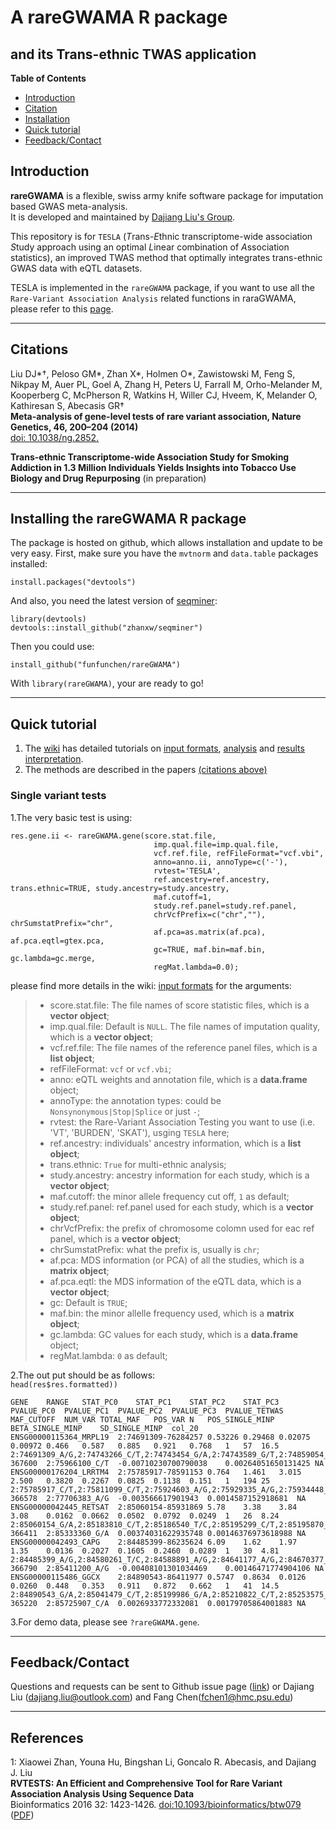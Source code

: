 # A rareGWAMA R package
## and its Trans-ethnic TWAS application

**Table of Contents**

- [Introduction](#introduction)
- [Citation](#citation)
- [Installation](#Installing-the-rareGWAMA-R-package)
- [Quick tutorial](#quick-tutorial)
- [Feedback/Contact](#Feedback/Contact)


## Introduction

**rareGWAMA** is a flexible, swiss army knife software package for imputation based GWAS meta-analysis.   
It is developed and maintained by [Dajiang Liu's Group](https://dajiangliu.blog/).

This repository is for `TESLA` (*T*rans-*E*thnic transcriptome-wide association *S*tudy approach using an optimal *L*inear combination of *A*ssociation statistics), an improved TWAS method that optimally integrates trans-ethnic GWAS data with eQTL datasets. 

TESLA is implemented in the `rareGWAMA` package, if you want to use all the `Rare-Variant Association Analysis` related functions in raraGWAMA, please refer to this [page](https://github.com/dajiangliu/rareGWAMA).

------------------------------------------------------
## Citations
Liu DJ*†, Peloso GM*, Zhan X*, Holmen O*, Zawistowski M, Feng S, Nikpay M, Auer PL, Goel A, Zhang H, Peters U, Farrall M, Orho-Melander M, Kooperberg C, McPherson R, Watkins H, Willer CJ, Hveem, K, Melander O, Kathiresan S, Abecasis GR†    
**Meta-analysis of gene-level tests of rare variant association, Nature Genetics, 46, 200–204 (2014)**  
[doi: 10.1038/ng.2852.](https://www.nature.com/articles/ng.2852)

**Trans-ethnic Transcriptome-wide Association Study for Smoking Addiction in 1.3 Million Individuals Yields Insights into Tobacco Use Biology and Drug Repurposing**
(in preparation)

------------------------------------------------------
## Installing the rareGWAMA R package <a name="Installing-the-rareGWAMA-R-package"></a>

The package is hosted on github, which allows installation and update to be very easy. First, make sure you have the `mvtnorm` and `data.table` packages installed:

    install.packages("devtools")

And also, you need the latest version of [seqminer](https://github.com/zhanxw/seqminer):

    library(devtools)
    devtools::install_github("zhanxw/seqminer")

Then you could use:

    install_github("funfunchen/rareGWAMA")
    
With `library(rareGWAMA)`, your are ready to go!


------------------------------------------------------
## Quick tutorial <a name="quick-tutorial"></a>

1. The [wiki](https://github.com/funfunchen/rareGWAMA/wiki) has detailed tutorials on [input formats](https://github.com/funfunchen/rareGWAMA/wiki/2.-Input-files-and-arguments), [analysis](https://github.com/funfunchen/rareGWAMA/wiki/3.-Analysis) and [results interpretation](https://github.com/funfunchen/rareGWAMA/wiki/4.-Results-interpretation).
2. The methods are described in the papers [(citations above)](#citations)

### Single variant tests <a name="Single-variant-tests"></a>

1.The very basic test is using:  

```{r}
res.gene.ii <- rareGWAMA.gene(score.stat.file,
                                imp.qual.file=imp.qual.file,
                                vcf.ref.file, refFileFormat="vcf.vbi",
                                anno=anno.ii, annoType=c('-'),
                                rvtest='TESLA',
                                ref.ancestry=ref.ancestry, trans.ethnic=TRUE, study.ancestry=study.ancestry,
                                maf.cutoff=1,
                                study.ref.panel=study.ref.panel,
                                chrVcfPrefix=c("chr",""), chrSumstatPrefix="chr",
                                af.pca=as.matrix(af.pca), af.pca.eqtl=gtex.pca,
                                gc=TRUE, maf.bin=maf.bin, gc.lambda=gc.merge,
                                regMat.lambda=0.0);
```  

please find more details in the wiki: [input formats]() for the arguments:
> * score.stat.file: The file names of score statistic files, which is a **vector object**;
> * imp.qual.file: Default is `NULL`. The file names of imputation quality, which is a **vector object**;
> * vcf.ref.file: The file names of the reference panel files, which is a **list object**;
> * refFileFormat: `vcf` or `vcf.vbi`;
> * anno: eQTL weights and annotation file, which is a **data.frame** object;
> * annoType: the annotation types: could be `Nonsynonymous|Stop|Splice` or just `-`;
> * rvtest: the Rare-Variant Association Testing you want to use (i.e. 'VT', 'BURDEN', 'SKAT'), usging `TESLA` here;
> * ref.ancestry: individuals' ancestry information, which is a **list object**;
> * trans.ethnic: `True` for multi-ethnic analysis;
> * study.ancestry:  ancestry information for each study, which is a **vector object**;
> * maf.cutoff: the minor allele frequency cut off, `1` as default;
> * study.ref.panel: ref.panel used for each study, which is a **vector object**;
> * chrVcfPrefix: the prefix of chromosome colomn used for eac ref panel, which is a **vector object**;
> * chrSumstatPrefix: what the prefix is, usually is `chr`;
> * af.pca: MDS information (or PCA) of all the studies, which is a **matrix object**;
> * af.pca.eqtl: the MDS information of the eQTL data, which is a **vector object**;
> * gc: Default is `TRUE`;
> * maf.bin: the minor allelle frequency used, which is a **matrix object**;
> * gc.lambda: GC values for each study, which is a **data.frame** object;
> * regMat.lambda: `0` as default;  

2.The out put should be as follows:  
`head(res$res.formatted))`  

```
GENE	RANGE	STAT_PC0	STAT_PC1	STAT_PC2	STAT_PC3	PVALUE_PC0	PVALUE_PC1	PVALUE_PC2	PVALUE_PC3	PVALUE_TETWAS	MAF_CUTOFF	NUM_VAR	TOTAL_MAF	POS_VAR	N	POS_SINGLE_MINP	BETA_SINGLE_MINP	SD_SINGLE_MINP	col_20
ENSG00000115364_MRPL19	2:74691309-76284257	0.53226	0.29468	0.02075	0.00972	0.466	0.587	0.885	0.921	0.768	1	57	16.5	2:74691309_A/G,2:74743266_C/T,2:74743454_G/A,2:74743589_G/T,2:74859054_A/G,2:75001454_A/G,2:75097345_C/T,2:75118069_T/G,2:75157423_C/T,2:75165853_C/T,2:75280530_T/C,2:75290133_T/C,2:75304255_G/T,2:75350604_A/G,2:75351459_G/A,2:75563716_G/A,2:75651492_A/G,2:75653240_A/G,2:75654138_G/T,2:75654702_T/C,2:75655450_T/C,2:75655729_A/G,2:75656150_C/T,2:75656264_G/T,2:75659517_G/A,2:75660453_C/T,2:75660708_T/C,2:75661034_A/C,2:75663282_A/G,2:75663414_T/C,2:75664985_T/C,2:75665193_T/C,2:75668852_C/T,2:75669504_C/A,2:75673943_A/G,2:75676044_A/G,2:75679846_G/A,2:75704936_A/G,2:75715599_T/C,2:75746631_G/T,2:75761005_T/C,2:75762459_C/T,2:75770138_A/G,2:75772965_A/G,2:75774640_G/T,2:75774746_C/A,2:75930051_G/T,2:75932888_G/T,2:75956392_G/A,2:75966100_C/T,2:76017822_A/G,2:76020403_A/G,2:76027619_G/A,2:76027734_C/T,2:76028542_A/G,2:76283077_A/G,2:76284257_G/A	367600	2:75966100_C/T	-0.00710230700790038	0.00264051650131425	NA
ENSG00000176204_LRRTM4	2:75785917-78591153	0.764	1.461	3.015	2.500	0.3820	0.2267	0.0825	0.1138	0.151	1	194	25	2:75785917_C/T,2:75811099_C/T,2:75924603_A/G,2:75929335_A/G,2:75934448_T/C,2:75947603_A/G,2:75964796_G/A,2:75968106_G/A,2:75979669_C/T,2:75994721_G/T,2:76015939_C/A,2:76055861_A/G,2:76084660_C/T,2:76084846_G/A,2:76085742_A/G,2:76184009_C/T,2:76188656_A/G,2:76189283_T/C,2:76190139_A/G,2:76191972_A/G,2:76192446_T/C,2:76203580_T/C,2:76206969_A/G,2:76230844_C/T,2:76240856_A/G,2:76241299_G/T,2:76257424_A/C,2:76262593_C/T,2:76263150_T/G,2:76263446_A/G,2:76263532_T/G,2:76264207_C/T,2:76265873_A/C,2:76267835_T/C,2:76268105_T/C,2:76268134_G/T,2:76280030_A/G,2:76282513_G/T,2:76284271_G/A,2:76285164_T/C,2:76287154_A/G,2:76291247_G/A,2:76296776_T/G,2:76296891_C/T,2:76297031_C/T,2:76297283_T/C,2:76302129_T/C,2:76303045_C/T,2:76305457_T/C,2:76308232_A/G,2:76308931_T/C,2:76310416_T/G,2:76313107_G/A,2:76313905_G/A,2:76314071_A/G,2:76314765_A/G,2:76314930_G/A,2:76314946_C/T,2:76315129_A/G,2:76315212_A/G,2:76315812_A/G,2:76315926_C/T,2:76317234_A/G,2:76317295_G/A,2:76318622_T/C,2:76319039_G/A,2:76319401_T/G,2:76320197_C/T,2:76320688_C/T,2:76321521_A/G,2:76343295_T/C,2:76351762_A/G,2:76351775_T/C,2:76352062_T/G,2:76352781_A/G,2:76354216_G/A,2:76354816_G/A,2:76365060_A/G,2:76369107_G/T,2:76370677_C/T,2:76378579_C/T,2:76378708_A/G,2:76378967_G/T,2:76379536_G/A,2:76382470_T/C,2:76386983_C/T,2:76387103_G/A,2:76393000_T/C,2:76417669_T/G,2:76430824_C/T,2:76435278_C/T,2:76453863_A/G,2:76469664_A/G,2:76481571_T/C,2:76487995_T/C,2:76525352_A/C,2:76568904_C/T,2:76576709_A/C,2:76603389_A/G,2:76644081_G/T,2:76690457_G/A,2:76691941_G/A,2:76700022_C/A,2:76701093_C/A,2:76708388_C/T,2:76713923_C/A,2:76720337_C/T,2:76721399_A/G,2:76786256_A/G,2:76786984_A/G,2:76787451_T/C,2:76852286_C/T,2:76853046_A/C,2:76853165_T/C,2:76853196_G/A,2:76865459_G/A,2:76984216_G/A,2:76994464_T/G,2:76995808_A/G,2:77015656_T/C,2:77021515_G/A,2:77032192_T/C,2:77034538_G/A,2:77035327_C/T,2:77256221_A/C,2:77266581_C/T,2:77267399_T/C,2:77268165_T/C,2:77270116_A/G,2:77368415_A/G,2:77442946_G/T,2:77456436_C/T,2:77495314_A/G,2:77500617_A/G,2:77503099_C/T,2:77508538_T/C,2:77516459_C/T,2:77557184_A/G,2:77565393_G/A,2:77656821_G/A,2:77686020_T/C,2:77706383_A/G,2:77706397_C/T,2:77774623_G/A,2:77852359_C/T,2:77853992_T/C,2:77854126_G/A,2:77855346_A/C,2:77857511_C/T,2:77859195_T/C,2:77861663_A/G,2:77861674_A/G,2:77861739_A/G,2:77861825_A/G,2:77862056_A/G,2:77863952_G/A,2:77864163_A/G,2:77864294_C/T,2:77864312_A/C,2:77865981_T/C,2:77880733_A/C,2:78087888_C/T,2:78088177_C/T,2:78088305_A/C,2:78088891_C/T,2:78090406_C/T,2:78107029_T/C,2:78127253_T/C,2:78152890_C/A,2:78223818_C/T,2:78312540_G/A,2:78324313_G/A,2:78329039_T/G,2:78330345_C/T,2:78333291_G/A,2:78334887_G/A,2:78336448_G/T,2:78336525_T/G,2:78337263_T/C,2:78343998_C/A,2:78351602_G/T,2:78353072_C/T,2:78360919_C/A,2:78363417_A/G,2:78364579_T/C,2:78366270_C/T,2:78439453_C/T,2:78482801_T/C,2:78555362_T/C,2:78556974_A/C,2:78559572_G/T,2:78581552_G/A,2:78584019_C/T,2:78591153_A/G	366578	2:77706383_A/G	-0.003566617901943	0.0014587152918681	NA
ENSG00000042445_RETSAT	2:85060154-85931869	5.78	3.38	3.84	3.08	0.0162	0.0662	0.0502	0.0792	0.0249	1	26	8.24	2:85060154_G/A,2:85183810_C/T,2:85186540_T/C,2:85195299_C/T,2:85195870_A/C,2:85333360_G/A,2:85338511_T/C,2:85340538_C/T,2:85345910_G/A,2:85346280_C/A,2:85346892_G/A,2:85347139_C/A,2:85441189_G/A,2:85441865_A/G,2:85649558_A/G,2:85922642_A/C,2:85925585_A/C,2:85925776_C/T,2:85926546_A/G,2:85926881_C/T,2:85927621_G/A,2:85928121_C/T,2:85929854_T/C,2:85930472_G/T,2:85930874_C/A,2:85931869_T/G	366411	2:85333360_G/A	0.00374031622935748	0.00146376973618988	NA
ENSG00000042493_CAPG	2:84485399-86235624	6.09	1.62	1.97	1.35	0.0136	0.2027	0.1605	0.2460	0.0289	1	30	4.81	2:84485399_A/G,2:84580261_T/C,2:84588891_A/G,2:84641177_A/G,2:84670377_A/G,2:84679046_A/G,2:84689275_C/T,2:84731535_G/A,2:84779586_C/T,2:84792782_G/T,2:84812439_C/T,2:84814512_A/G,2:84819794_G/T,2:84846573_G/A,2:85310189_G/A,2:85349849_G/A,2:85366983_A/G,2:85383920_T/G,2:85389635_T/C,2:85394936_T/C,2:85395194_T/C,2:85398099_T/G,2:85411200_A/G,2:85420466_C/T,2:85806164_G/A,2:86141681_G/A,2:86165645_A/G,2:86216085_C/T,2:86228369_C/T,2:86235624_G/A	366790	2:85411200_A/G	-0.00408101301034469	0.00146471774904106	NA
ENSG00000115486_GGCX	2:84890543-86411977	0.5747	0.8634	0.0126	0.0260	0.448	0.353	0.911	0.872	0.662	1	41	14.5	2:84890543_G/A,2:85041479_C/T,2:85199986_G/A,2:85210822_C/T,2:85253575_T/G,2:85254276_G/A,2:85540612_C/T,2:85578244_C/A,2:85581614_A/G,2:85581748_C/T,2:85582866_C/T,2:85584106_G/A,2:85587861_C/T,2:85591365_T/C,2:85725907_C/A,2:85734723_C/T,2:85858022_G/A,2:85860886_T/C,2:85861843_G/A,2:85862014_C/A,2:85865130_T/C,2:85867056_G/T,2:85868078_G/A,2:85868309_C/T,2:85869687_C/A,2:85873484_G/A,2:85873888_T/C,2:85876532_C/T,2:85877606_C/T,2:85878029_T/C,2:85878375_A/G,2:85883080_A/G,2:85938320_T/C,2:86285865_G/A,2:86288998_C/T,2:86291126_A/C,2:86314543_A/C,2:86325796_G/T,2:86359649_T/C,2:86368878_A/G,2:86411977_C/T	365220	2:85725907_C/A	0.0026933772332081	0.00179705864001883	NA
```

3.For demo data, please see `?rareGWAMA.gene`.


------------------------------------------------------
## Feedback/Contact <a name="Feedback/Contact"></a>

Questions and requests can be sent to
Github issue page ([link](https://github.com/dajiangliu/rareGWAMA/issues))
or
Dajiang Liu ([dajiang.liu@outlook.com](mailto:dajiang.liu@outlook.com "mailto:dajiang.liu@outlook.com")) and Fang Chen([fchen1@hmc.psu.edu](mailto:fchen1@hmc.psu.edu))



------------------------------------------------------
## References

<a name="myfootnote1">1</a>: Xiaowei Zhan, Youna Hu, Bingshan Li, Goncalo R. Abecasis, and Dajiang J. Liu       
**RVTESTS: An Efficient and Comprehensive Tool for Rare Variant Association Analysis Using Sequence Data**      
Bioinformatics 2016 32: 1423-1426. [doi:10.1093/bioinformatics/btw079](http://bioinformatics.oxfordjournals.org/content/32/9/1423.short)  ([PDF](http://bioinformatics.oxfordjournals.org/content/32/9/1423.full.pdf+html))
